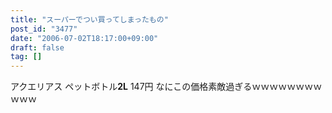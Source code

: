 ```yaml
---
title: "スーパーでつい買ってしまったもの"
post_id: "3477"
date: "2006-07-02T18:17:00+09:00"
draft: false
tag: []
---
```



アクエリアス ペットボトル**2L** 147円 なにこの価格素敵過ぎるｗｗｗｗｗｗｗｗｗｗｗ
